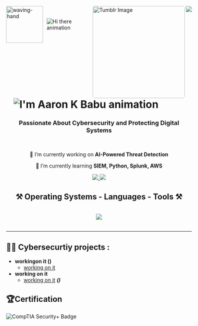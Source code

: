 <img align="right" src="https://visitor-badge.laobi.icu/badge?page_id=Aaroncode72.Aaroncode72" />

<!-- Tumblr GIF -->
  <img align="right" src="https://github.com/user-attachments/assets/b90c1ae1-18e9-41df-a6e1-60a585a10c8e" alt="Tumblr Image" width="250" style="border-radius: 5px;" />
</div>

  <!-- Waving Hand and Animated Hi there -->
  <div style="display: flex; align-items: center;">
    <img src="https://github.com/user-attachments/assets/7b74a85b-ae24-4f16-b795-87f63eeadcbc" alt="waving-hand" width="100" />
    <img src="https://readme-typing-svg.herokuapp.com/?font=Righteous&size=35&center=false&vCenter=true&width=200&height=70&duration=2000&lines=Hi+there!" alt="Hi there animation" style="margin-left: 10px;" />
  </div>

  <!-- Typing Text for Name -->
  <h1 style="margin: 0; padding-left: 20px;">
    <img src="https://readme-typing-svg.herokuapp.com/?font=Righteous&size=35&center=true&vCenter=true&width=500&height=70&duration=4000&lines=I'm+Aaron+K+Babu!;" alt="I'm Aaron K Babu animation" />
  </h1>
<h3 align="center">Passionate About Cybersecurity and Protecting Digital Systems </h3>

<br/>

<div align="center">
 
 🔭 I’m currently working on **AI-Powered Threat Detection**
 
 🌱 I’m currently learning **SIEM, Python, Splunk, AWS**

 </div>
 
<div align="center"> 
  <a href="Aaron:k.Babu.Aaroncode95@gmail.com">
    <img src="https://img.shields.io/badge/Gmail-333333?style=for-the-badge&logo=gmail&logoColor=red" />
  </a>
  <a href="https://www.linkedin.com/in/aaron-babu-0b2001280/" target="_blank">
    <img src="https://img.shields.io/badge/LinkedIn-0077B5?style=for-the-badge&logo=linkedin&logoColor=white" target="_blank" />
  </a>
 
</div>

<h2 align="center">⚒️ Operating Systems - Languages - Tools ⚒️</h2>
<br/>
<div align="center">
    <img src="https://skillicons.dev/icons?i=windows,linux,ubuntu,kali,python,git,r" />
</div>

<br/>
<hr/>
<h2>👨‍💻 Cybersecurtiy projects :</h2>

- <b>workingon it ()</b>
  - [working on it ]()
- <b>working on it</b>
  - [working on it]() <b><i>()</b></i>

<h2>🏆Certification</h2>
  <div align="left">
    <img src="https://img.shields.io/badge/CompTIA-Security%2B-red?logo=comptia&logoColor=white&style=for-the-badge" alt="CompTIA Security+ Badge" />
</div>

  

<!--
**Aaroncode72/Aaroncode72** is a ✨ _special_ ✨ repository because its `README.md` (this file) appears on your GitHub profile.

Here are some ideas to get you started:

- 🔭 I’m currently working on ...
- 🌱 I’m currently learning ...
- 👯 I’m looking to collaborate on ...
- 🤔 I’m looking for help with ...
- 💬 Ask me about ...
- 📫 How to reach me: ...
- 😄 Pronouns: ...
- ⚡ Fun fact: ...
-->

